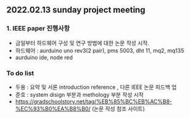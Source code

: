 
## 2022.02.13 sunday project meeting 
 
 
### 1. IEEE paper 진행사항 

- 금일부터 하드웨어 구성 및 연구 방법에 대한 논문 작성 시작. 
- 하드웨어 : aurduino uno rev3(2 pair), pms 5003, dht 11, mq2, mq135 
- aurduino ide, node red 

### To do list
- 두용 : 요약 및 서론 introduction reference , 다른 IEEE 논문 피드백 업 
- 준호 : system disign 부분과 methology 부분 작성 시작 
- https://gradschoolstory.net/tag/%EB%85%BC%EB%AC%B8-%EC%93%B0%EA%B8%B0/ (논문 작성 참조 사이트) 
